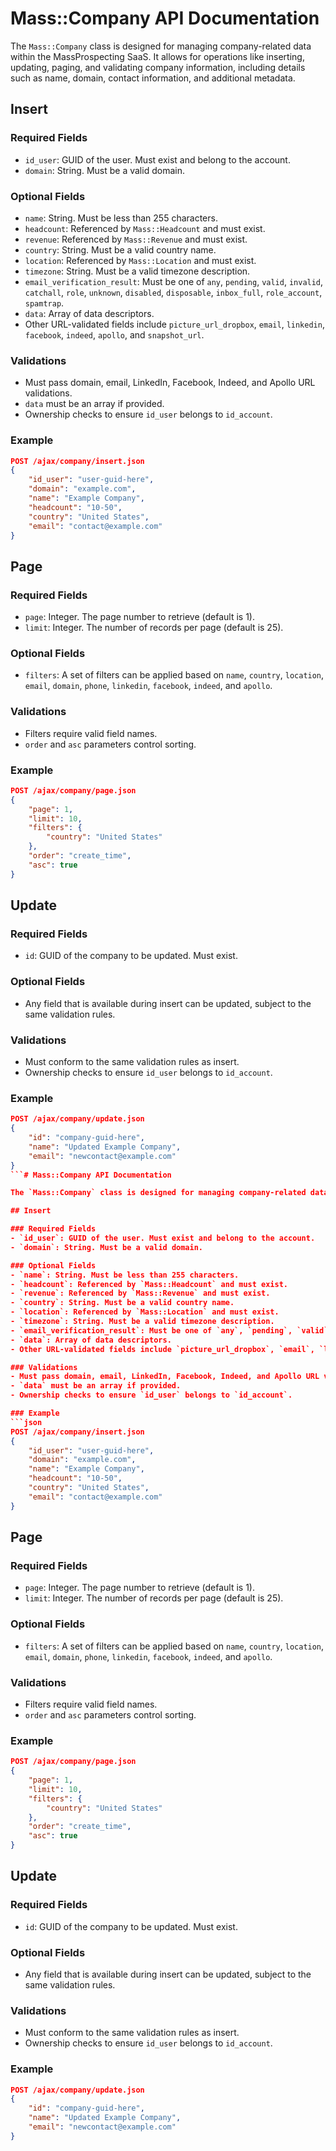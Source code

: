 # Mass::Company API Documentation

The `Mass::Company` class is designed for managing company-related data within the MassProspecting SaaS. It allows for operations like inserting, updating, paging, and validating company information, including details such as name, domain, contact information, and additional metadata.

## Insert

### Required Fields
- `id_user`: GUID of the user. Must exist and belong to the account.
- `domain`: String. Must be a valid domain.

### Optional Fields
- `name`: String. Must be less than 255 characters.
- `headcount`: Referenced by `Mass::Headcount` and must exist.
- `revenue`: Referenced by `Mass::Revenue` and must exist.
- `country`: String. Must be a valid country name.
- `location`: Referenced by `Mass::Location` and must exist.
- `timezone`: String. Must be a valid timezone description.
- `email_verification_result`: Must be one of `any`, `pending`, `valid`, `invalid`, `catchall`, `role`, `unknown`, `disabled`, `disposable`, `inbox_full`, `role_account`, `spamtrap`.
- `data`: Array of data descriptors.
- Other URL-validated fields include `picture_url_dropbox`, `email`, `linkedin`, `facebook`, `indeed`, `apollo`, and `snapshot_url`.

### Validations
- Must pass domain, email, LinkedIn, Facebook, Indeed, and Apollo URL validations.
- `data` must be an array if provided.
- Ownership checks to ensure `id_user` belongs to `id_account`.

### Example
```json
POST /ajax/company/insert.json
{
    "id_user": "user-guid-here",
    "domain": "example.com",
    "name": "Example Company",
    "headcount": "10-50",
    "country": "United States",
    "email": "contact@example.com"
}
```

## Page

### Required Fields
- `page`: Integer. The page number to retrieve (default is 1).
- `limit`: Integer. The number of records per page (default is 25).

### Optional Fields
- `filters`: A set of filters can be applied based on `name`, `country`, `location`, `email`, `domain`, `phone`, `linkedin`, `facebook`, `indeed`, and `apollo`.

### Validations
- Filters require valid field names.
- `order` and `asc` parameters control sorting.

### Example
```json
POST /ajax/company/page.json
{
    "page": 1,
    "limit": 10,
    "filters": {
        "country": "United States"
    },
    "order": "create_time",
    "asc": true
}
```

## Update

### Required Fields
- `id`: GUID of the company to be updated. Must exist.

### Optional Fields
- Any field that is available during insert can be updated, subject to the same validation rules.

### Validations
- Must conform to the same validation rules as insert.
- Ownership checks to ensure `id_user` belongs to `id_account`.

### Example
```json
POST /ajax/company/update.json
{
    "id": "company-guid-here",
    "name": "Updated Example Company",
    "email": "newcontact@example.com"
}
```# Mass::Company API Documentation

The `Mass::Company` class is designed for managing company-related data within the MassProspecting SaaS. It allows for operations like inserting, updating, paging, and validating company information, including details such as name, domain, contact information, and additional metadata.

## Insert

### Required Fields
- `id_user`: GUID of the user. Must exist and belong to the account.
- `domain`: String. Must be a valid domain.

### Optional Fields
- `name`: String. Must be less than 255 characters.
- `headcount`: Referenced by `Mass::Headcount` and must exist.
- `revenue`: Referenced by `Mass::Revenue` and must exist.
- `country`: String. Must be a valid country name.
- `location`: Referenced by `Mass::Location` and must exist.
- `timezone`: String. Must be a valid timezone description.
- `email_verification_result`: Must be one of `any`, `pending`, `valid`, `invalid`, `catchall`, `role`, `unknown`, `disabled`, `disposable`, `inbox_full`, `role_account`, `spamtrap`.
- `data`: Array of data descriptors.
- Other URL-validated fields include `picture_url_dropbox`, `email`, `linkedin`, `facebook`, `indeed`, `apollo`, and `snapshot_url`.

### Validations
- Must pass domain, email, LinkedIn, Facebook, Indeed, and Apollo URL validations.
- `data` must be an array if provided.
- Ownership checks to ensure `id_user` belongs to `id_account`.

### Example
```json
POST /ajax/company/insert.json
{
    "id_user": "user-guid-here",
    "domain": "example.com",
    "name": "Example Company",
    "headcount": "10-50",
    "country": "United States",
    "email": "contact@example.com"
}
```

## Page

### Required Fields
- `page`: Integer. The page number to retrieve (default is 1).
- `limit`: Integer. The number of records per page (default is 25).

### Optional Fields
- `filters`: A set of filters can be applied based on `name`, `country`, `location`, `email`, `domain`, `phone`, `linkedin`, `facebook`, `indeed`, and `apollo`.

### Validations
- Filters require valid field names.
- `order` and `asc` parameters control sorting.

### Example
```json
POST /ajax/company/page.json
{
    "page": 1,
    "limit": 10,
    "filters": {
        "country": "United States"
    },
    "order": "create_time",
    "asc": true
}
```

## Update

### Required Fields
- `id`: GUID of the company to be updated. Must exist.

### Optional Fields
- Any field that is available during insert can be updated, subject to the same validation rules.

### Validations
- Must conform to the same validation rules as insert.
- Ownership checks to ensure `id_user` belongs to `id_account`.

### Example
```json
POST /ajax/company/update.json
{
    "id": "company-guid-here",
    "name": "Updated Example Company",
    "email": "newcontact@example.com"
}
```